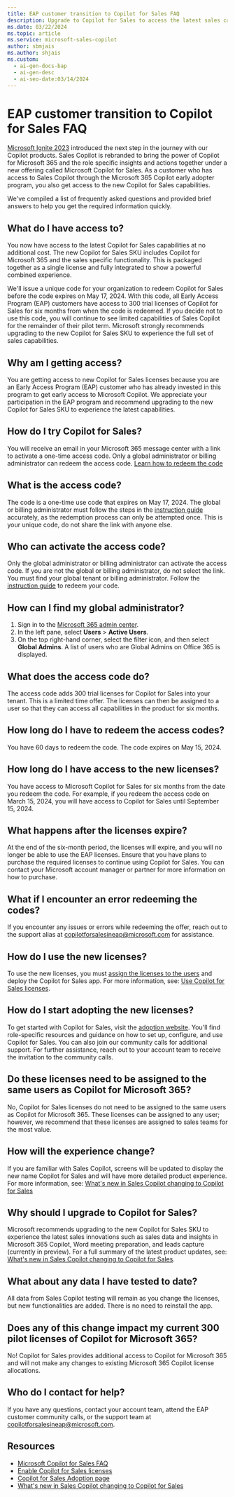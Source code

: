 ```yaml
---
title: EAP customer transition to Copilot for Sales FAQ
description: Upgrade to Copilot for Sales to access the latest sales capabilities with Microsoft 365 integration and role-specific insights.
ms.date: 03/22/2024
ms.topic: article
ms.service: microsoft-sales-copilot
author: sbmjais
ms.author: shjais
ms.custom:
  - ai-gen-docs-bap
  - ai-gen-desc
  - ai-seo-date:03/14/2024
---
```


# EAP customer transition to Copilot for Sales FAQ

[Microsoft Ignite 2023](https://cloudblogs.microsoft.com/dynamics365/bdm/2023/11/15/introducing-new-copilot-experiences-to-boost-productivity-and-elevate-customer-experiences-across-the-organization/) introduced the next step in the journey with our Copilot products. Sales Copilot is rebranded to bring the power of Copilot for Microsoft 365 and the role specific insights and actions together under a new offering called Microsoft Copilot for Sales. As a customer who has access to Sales Copilot through the Microsoft 365 Copilot early adopter program, you also get access to the new Copilot for Sales capabilities.

We've compiled a list of frequently asked questions and provided brief answers to help you get the required information quickly.

## What do I have access to?

You now have access to the latest Copilot for Sales capabilities at no additional cost. The new Copilot for Sales SKU includes Copilot for Microsoft 365 and the sales specific functionality. This is packaged together as a single license and fully integrated to show a powerful combined experience.

We'll issue a unique code for your organization to redeem Copilot for Sales before the code expires on May 17, 2024. With this code, all Early Access Program (EAP) customers have access to 300 trial licenses of Copilot for Sales for six months from when the code is redeemed. If you decide not to use this code, you will continue to see limited capabilities of Sales Copilot for the remainder of their pilot term. Microsoft strongly recommends upgrading to the new Copilot for Sales SKU to experience the full set of sales capabilities.

## Why am I getting access?

You are getting access to new Copilot for Sales licenses because you are an Early Access Program (EAP) customer who has already invested in this program to get early access to Microsoft Copilot. We appreciate your participation in the EAP program and recommend upgrading to the new Copilot for Sales SKU to experience the latest capabilities.

## How do I try Copilot for Sales?

You will receive an email in your Microsoft 365 message center with a link to activate a one-time access code. Only a global administrator or billing administrator can redeem the access code. [Learn how to redeem the code](eap-redeem-license.md)

## What is the access code?

The code is a one-time use code that expires on May 17, 2024. The global or billing administrator must follow the steps in the [instruction guide](eap-redeem-license.md) accurately, as the redemption process can only be attempted once. This is your unique code, do not share the link with anyone else.

## Who can activate the access code?

Only the global administrator or billing administrator can activate the access code. If you are not the global or billing administrator, do not select the link. You must find your global tenant or billing administrator. Follow the [instruction guide](eap-redeem-license.md) to redeem your code.

## How can I find my global administrator?

1.  Sign in to the [Microsoft 365 admin center](https://admin.microsoft.com/).
1. In the left pane, select **Users** > **Active Users**.
1.  On the top right-hand corner, select the filter icon, and then select **Global Admins**. A list of users who are Global Admins on Office 365 is displayed.

## What does the access code do?

The access code adds 300 trial licenses for Copilot for Sales into your tenant. This is a limited time offer. The licenses can then be assigned to a user so that they can access all capabilities in the product for six months.

## How long do I have to redeem the access codes?

You have 60 days to redeem the code. The code expires on May 15, 2024.

## How long do I have access to the new licenses?

You have access to Microsoft Copilot for Sales for six months from the date you redeem the code. For example, if you redeem the access code on March 15, 2024, you will have access to Copilot for Sales until September 15, 2024.

## What happens after the licenses expire?

At the end of the six-month period, the licenses will expire, and you will no longer be able to use the EAP licenses. Ensure that you have plans to purchase the required licenses to continue using Copilot for Sales. You can contact your Microsoft account manager or partner for more information on how to purchase.

## What if I encounter an error redeeming the codes?

If you encounter any issues or errors while redeeming the offer, reach out to the support alias at [copilotforsalesineap@microsoft.com](mailto:copilotforsalesineap@microsoft.com) for assistance.

## How do I use the new licenses?

To use the new licenses, you must [assign the licenses to the users](/microsoft-365/admin/manage/assign-licenses-to-users?view=o365-worldwide&preserve-view=true ) and deploy the Copilot for Sales app. For more information, see: [Use Copilot for Sales licenses](eap-redeem-license.md#use-copilot-for-sales-licenses).

## How do I start adopting the new licenses?

To get started with Copilot for Sales, visit the [adoption website](https://aka.ms/C4SAdoption). You'll find role-specific resources and guidance on how to set up, configure, and use Copilot for Sales. You can also join our community calls for additional support. For further assistance, reach out to your account team to receive the invitation to the community calls.

## Do these licenses need to be assigned to the same users as Copilot for Microsoft 365?

No, Copilot for Sales licenses do not need to be assigned to the same users as Copilot for Microsoft 365. These licenses can be assigned to any user; however, we recommend that these licenses are assigned to sales teams for the most value.

## How will the experience change? 

If you are familiar with Sales Copilot, screens will be updated to display the new name Copilot for Sales and will have more detailed product experience. For more information, see: [What's new in Sales Copilot changing to Copilot for Sales](whats-new-copilot-sales.md)

## Why should I upgrade to Copilot for Sales?

Microsoft recommends upgrading to the new Copilot for Sales SKU to experience the latest sales innovations such as sales data and insights in Microsoft 365 Copilot, Word meeting preparation, and leads capture (currently in preview). For a full summary of the latest product updates, see: [What's new in Sales Copilot changing to Copilot for Sales](whats-new-copilot-sales.md).

## What about any data I have tested to date? 

All data from Sales Copilot testing will remain as you change the licenses, but new functionalities are added. There is no need to reinstall the app.

## Does any of this change impact my current 300 pilot licenses of Copilot for Microsoft 365? 

No! Copilot for Sales provides additional access to Copilot for Microsoft 365 and will not make any changes to existing Microsoft 365 Copilot license allocations.

## Who do I contact for help?

If you have any questions, contact your account team, attend the EAP customer community calls, or the support team at [copilotforsalesineap@microsoft.com](mailto:copilotforsalesineap@microsoft.com).

## Resources 

- [Microsoft Copilot for Sales FAQ](sales-copilot-faq.md) 
- [Enable Copilot for Sales licenses](enable-license.md)
- [Copilot for Sales Adoption page](https://adoption.microsoft.com/en-us/copilot-for-sales/) 
- [What's new in Sales Copilot changing to Copilot for Sales](whats-new-copilot-sales.md)


